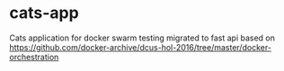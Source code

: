 # cats-app
Cats application for docker swarm testing migrated to fast api based on https://github.com/docker-archive/dcus-hol-2016/tree/master/docker-orchestration
